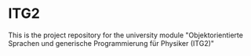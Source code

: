 # ITG2
This is the project repository for the university module "Objektorientierte Sprachen und generische Programmierung für Physiker (ITG2)"
